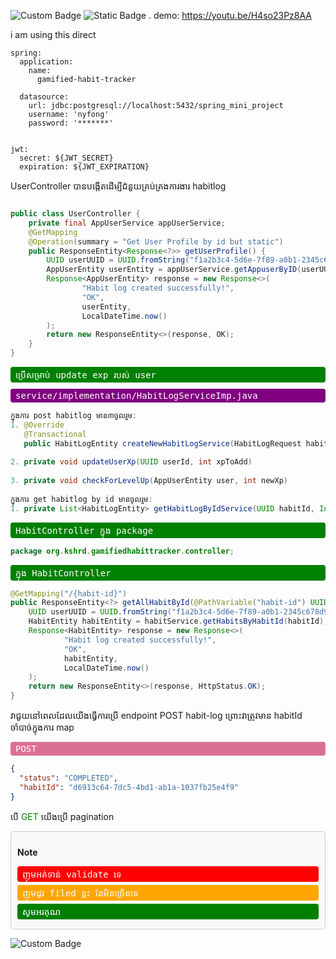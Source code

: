 

![Custom Badge](https://img.shields.io/badge/Status-Active-brightgreen)
![Static Badge](https://img.shields.io/badge/Controller-habitlog-blue)
.
demo: https://youtu.be/H4so23Pz8AA

i am using this direct
```
spring:
  application:
    name:
      gamified-habit-tracker

  datasource:
    url: jdbc:postgresql://localhost:5432/spring_mini_project
    username: 'nyfong'
    password: '*******'


jwt:
  secret: ${JWT_SECRET}
  expiration: ${JWT_EXPIRATION}

```
UserController បានបង្កើតដើម្បីជំនួយគ្រប់គ្រងការងារ habitlog

```java

public class UserController {
    private final AppUserService appUserService;
    @GetMapping
    @Operation(summary = "Get User Profile by id but static")
    public ResponseEntity<Response<?>> getUserProfile() {
        UUID userUUID = UUID.fromString("f1a2b3c4-5d6e-7f89-a0b1-2345c678d901");
        AppUserEntity userEntity = appUserService.getAppuserByID(userUUID);
        Response<AppUserEntity> response = new Response<>(
                "Habit log created successfully!",
                "OK",
                userEntity,
                LocalDateTime.now()
        );
        return new ResponseEntity<>(response, OK);
    }
}
```

<div style="color:white; background-color:green; padding:3px 8px; border-radius:4px; font-family:monospace">
    ប្រើសម្រាប់ update exp របស់ user
</div>

<div style="color:white; background-color:purple; margin:10px 0; padding:3px 8px; border-radius:4px; font-family:monospace">
    service/implementation/HabitLogServiceImp.java
</div>

```java
ក្នុងការ post habitlog មាន៣ចូលរួម:
1. @Override
   @Transactional
   public HabitLogEntity createNewHabitLogService(HabitLogRequest habitLogRequest)
   
2. private void updateUserXp(UUID userId, int xpToAdd)
   
3. private void checkForLevelUp(AppUserEntity user, int newXp)
     
ក្នុងការ get habitlog by id មានចូលរួម:
1. private List<HabitLogEntity> getHabitLogByIdService(UUID habitId, Integer page, Integer size)
```

<div style="color:white; background-color:green; padding:3px 8px; border-radius:4px; font-family:monospace">
    HabitController ក្នុង package
</div>

```java
package org.kshrd.gamifiedhabittracker.controller;
```

<div style="color:white; background-color:green; padding:3px 8px; border-radius:4px; font-family:monospace">
    ក្នុង HabitController
</div>

```java
@GetMapping("/{habit-id}")
public ResponseEntity<?> getAllHabitById(@PathVariable("habit-id") UUID habitId) {
    UUID userUUID = UUID.fromString("f1a2b3c4-5d6e-7f89-a0b1-2345c678d901");
    HabitEntity habitEntity = habitService.getHabitsByHabitId(habitId);
    Response<HabitEntity> response = new Response<>(
            "Habit log created successfully!",
            "OK",
            habitEntity,
            LocalDateTime.now()
    );
    return new ResponseEntity<>(response, HttpStatus.OK);
}
```

វាជួយនៅពេលដែលយើងធ្វើការប្រើ endpoint POST habit-log ព្រោះវាត្រូវមាន habitId ចាំបាច់ក្នុងការ map

<div style="color:white; background-color:palevioletred; padding:3px 8px; border-radius:4px; font-family:monospace">
    POST
</div>

```json
{
  "status": "COMPLETED",
  "habitId": "d6913c64-7dc5-4bd1-ab1a-1037fb25e4f9"
}
```

បើ <span style="color:green">GET</span> យើងប្រើ pagination

<div style="border:1px solid #ccc; padding:10px; border-radius:5px; background-color:#f9f9f9">
  <p style="font-weight:bold">Note</p>

  <div style="color:white; background-color:red; padding:3px 8px; border-radius:4px; font-family:monospace; margin:5px 0">
    ញុមអត់ទាន់ validate ទេ
  </div>

  <div style="color:white; background-color:orange; padding:3px 8px; border-radius:4px; font-family:monospace; margin:5px 0">
    ញុមដូរ filed ខ្លះ តែមិនច្រើនទេ
  </div>

  <div style="color:white; background-color:green; padding:3px 8px; border-radius:4px; font-family:monospace; margin:5px 0">
    សូមអរគុណ
  </div>
</div>

![Custom Badge](http://34.87.39.167:9085/api/v1/files/preview-file/f407c063-9d51-4b4e-a44d-a9848416c23e.png)
```
